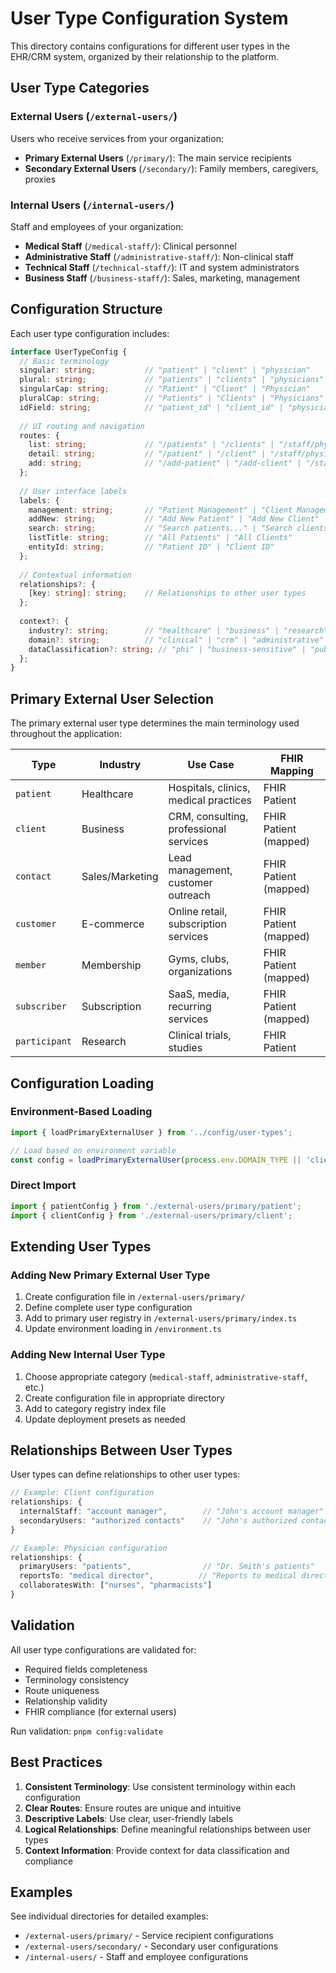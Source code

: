 # User Type Configuration System

This directory contains configurations for different user types in the EHR/CRM system, organized by their relationship to the platform.

## User Type Categories

### External Users (`/external-users/`)
Users who receive services from your organization:

- **Primary External Users** (`/primary/`): The main service recipients
- **Secondary External Users** (`/secondary/`): Family members, caregivers, proxies

### Internal Users (`/internal-users/`)
Staff and employees of your organization:

- **Medical Staff** (`/medical-staff/`): Clinical personnel
- **Administrative Staff** (`/administrative-staff/`): Non-clinical staff
- **Technical Staff** (`/technical-staff/`): IT and system administrators
- **Business Staff** (`/business-staff/`): Sales, marketing, management

## Configuration Structure

Each user type configuration includes:

```typescript
interface UserTypeConfig {
  // Basic terminology
  singular: string;           // "patient" | "client" | "physician"
  plural: string;             // "patients" | "clients" | "physicians"
  singularCap: string;        // "Patient" | "Client" | "Physician"
  pluralCap: string;          // "Patients" | "Clients" | "Physicians"
  idField: string;            // "patient_id" | "client_id" | "physician_id"
  
  // UI routing and navigation
  routes: {
    list: string;             // "/patients" | "/clients" | "/staff/physicians"
    detail: string;           // "/patient" | "/client" | "/staff/physician"
    add: string;              // "/add-patient" | "/add-client" | "/staff/add-physician"
  };
  
  // User interface labels
  labels: {
    management: string;       // "Patient Management" | "Client Management"
    addNew: string;           // "Add New Patient" | "Add New Client"
    search: string;           // "Search patients..." | "Search clients..."
    listTitle: string;        // "All Patients" | "All Clients"
    entityId: string;         // "Patient ID" | "Client ID"
  };
  
  // Contextual information
  relationships?: {
    [key: string]: string;    // Relationships to other user types
  };
  
  context?: {
    industry?: string;        // "healthcare" | "business" | "research"
    domain?: string;          // "clinical" | "crm" | "administrative"
    dataClassification?: string; // "phi" | "business-sensitive" | "public"
  };
}
```

## Primary External User Selection

The primary external user type determines the main terminology used throughout the application:

| Type | Industry | Use Case | FHIR Mapping |
|------|----------|----------|--------------|
| `patient` | Healthcare | Hospitals, clinics, medical practices | FHIR Patient |
| `client` | Business | CRM, consulting, professional services | FHIR Patient (mapped) |
| `contact` | Sales/Marketing | Lead management, customer outreach | FHIR Patient (mapped) |
| `customer` | E-commerce | Online retail, subscription services | FHIR Patient (mapped) |
| `member` | Membership | Gyms, clubs, organizations | FHIR Patient (mapped) |
| `subscriber` | Subscription | SaaS, media, recurring services | FHIR Patient (mapped) |
| `participant` | Research | Clinical trials, studies | FHIR Patient |

## Configuration Loading

### Environment-Based Loading
```typescript
import { loadPrimaryExternalUser } from '../config/user-types';

// Load based on environment variable
const config = loadPrimaryExternalUser(process.env.DOMAIN_TYPE || 'client');
```

### Direct Import
```typescript
import { patientConfig } from './external-users/primary/patient';
import { clientConfig } from './external-users/primary/client';
```

## Extending User Types

### Adding New Primary External User Type
1. Create configuration file in `/external-users/primary/`
2. Define complete user type configuration
3. Add to primary user registry in `/external-users/primary/index.ts`
4. Update environment loading in `/environment.ts`

### Adding New Internal User Type
1. Choose appropriate category (`medical-staff`, `administrative-staff`, etc.)
2. Create configuration file in appropriate directory
3. Add to category registry index file
4. Update deployment presets as needed

## Relationships Between User Types

User types can define relationships to other user types:

```typescript
// Example: Client configuration
relationships: {
  internalStaff: "account manager",        // "John's account manager"
  secondaryUsers: "authorized contacts"    // "John's authorized contacts"
}

// Example: Physician configuration  
relationships: {
  primaryUsers: "patients",                // "Dr. Smith's patients"
  reportsTo: "medical director",          // "Reports to medical director"
  collaboratesWith: ["nurses", "pharmacists"]
}
```

## Validation

All user type configurations are validated for:
- Required fields completeness
- Terminology consistency
- Route uniqueness
- Relationship validity
- FHIR compliance (for external users)

Run validation: `pnpm config:validate`

## Best Practices

1. **Consistent Terminology**: Use consistent terminology within each configuration
2. **Clear Routes**: Ensure routes are unique and intuitive
3. **Descriptive Labels**: Use clear, user-friendly labels
4. **Logical Relationships**: Define meaningful relationships between user types
5. **Context Information**: Provide context for data classification and compliance

## Examples

See individual directories for detailed examples:
- `/external-users/primary/` - Service recipient configurations
- `/external-users/secondary/` - Secondary user configurations
- `/internal-users/` - Staff and employee configurations